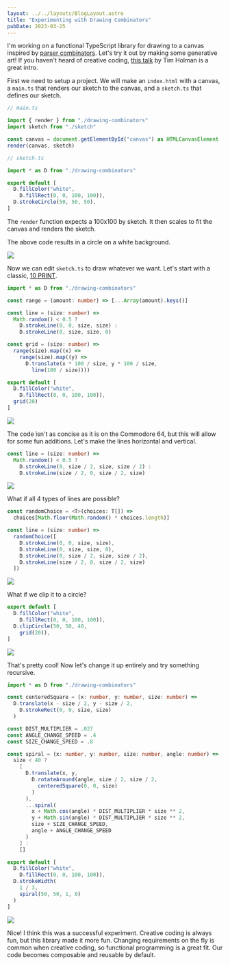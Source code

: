 ```yaml
---
layout: ../../layouts/BlogLayout.astro
title: "Experimenting with Drawing Combinators"
pubDate: 2023-03-25
---
```


I'm working on a functional TypeScript library for drawing to a canvas inspired by [parser combinators](https://theorangeduck.com/page/you-could-have-invented-parser-combinators). Let's try it out by making some generative art! If you haven't heard of creative coding, [this talk](https://www.youtube.com/watch?v=4Se0_w0ISYk) by Tim Holman is a great intro.

First we need to setup a project. We will make an `index.html` with a canvas, a `main.ts` that renders our sketch to the canvas, and a `sketch.ts` that defines our sketch.

```ts
// main.ts

import { render } from "./drawing-combinators"
import sketch from "./sketch"

const canvas = document.getElementById("canvas") as HTMLCanvasElement
render(canvas, sketch)
```

```ts
// sketch.ts

import * as D from "./drawing-combinators"

export default [
  D.fillColor("white",
    D.fillRect(0, 0, 100, 100)),
  D.strokeCircle(50, 50, 50),
]
```

The `render` function expects a 100x100 by sketch. It then scales to fit the canvas and renders the sketch.

The above code results in a circle on a white background.

![](/images/sketch1.png)

Now we can edit `sketch.ts` to draw whatever we want. Let's start with a classic, [10 PRINT](https://10print.org/).

```ts
import * as D from "./drawing-combinators"

const range = (amount: number) => [...Array(amount).keys()]

const line = (size: number) =>
  Math.random() < 0.5 ?
    D.strokeLine(0, 0, size, size) :
    D.strokeLine(0, size, size, 0)

const grid = (size: number) =>
  range(size).map((x) =>
    range(size).map((y) =>
      D.translate(x * 100 / size, y * 100 / size,
        line(100 / size))))

export default [
  D.fillColor("white",
    D.fillRect(0, 0, 100, 100)),
  grid(20)
]
```

![](/images/sketch2.png)

The code isn't as concise as it is on the Commodore 64, but this will allow for some fun additions. Let's make the lines horizontal and vertical.

```ts
const line = (size: number) =>
  Math.random() < 0.5 ?
    D.strokeLine(0, size / 2, size, size / 2) :
    D.strokeLine(size / 2, 0, size / 2, size)
```

![](/images/sketch3.png)

What if all 4 types of lines are possible?

```ts
const randomChoice = <T>(choices: T[]) =>
  choices[Math.floor(Math.random() * choices.length)]

const line = (size: number) =>
  randomChoice([
    D.strokeLine(0, 0, size, size),
    D.strokeLine(0, size, size, 0),
    D.strokeLine(0, size / 2, size, size / 2),
    D.strokeLine(size / 2, 0, size / 2, size)
  ])
```

![](/images/sketch4.png)

What if we clip it to a circle?

```ts
export default [
  D.fillColor("white",
    D.fillRect(0, 0, 100, 100)),
  D.clipCircle(50, 50, 40,
    grid(20)),
]
```

![](/images/sketch6.png)

That's pretty cool! Now let's change it up entirely and try something recursive.

```ts
import * as D from "./drawing-combinators"

const centeredSquare = (x: number, y: number, size: number) =>
  D.translate(x - size / 2, y - size / 2,
    D.strokeRect(0, 0, size, size)
  )

const DIST_MULTIPLIER = .027
const ANGLE_CHANGE_SPEED = .4
const SIZE_CHANGE_SPEED = .8

const spiral = (x: number, y: number, size: number, angle: number) =>
  size < 40 ?
    [
      D.translate(x, y,
        D.rotateAround(angle, size / 2, size / 2,
          centeredSquare(0, 0, size)
        )
      ),
      ...spiral(
        x + Math.cos(angle) * DIST_MULTIPLIER * size ** 2,
        y + Math.sin(angle) * DIST_MULTIPLIER * size ** 2,
        size + SIZE_CHANGE_SPEED,
        angle + ANGLE_CHANGE_SPEED
      )
    ] :
    []

export default [
  D.fillColor("white",
    D.fillRect(0, 0, 100, 100)),
  D.strokeWidth(
    1 / 3,
    spiral(50, 50, 1, 0)
  )
]
```

![](/images/sketch5.png)

Nice! I think this was a successful experiment. Creative coding is always fun, but this library made it more fun. Changing requirements on the fly is common when creative coding, so functional programming is a great fit. Our code becomes composable and reusable by default.

